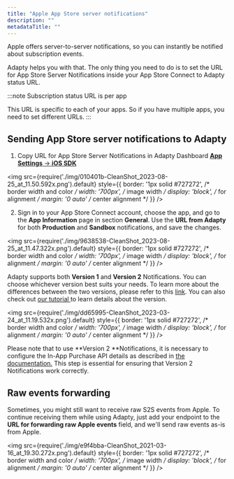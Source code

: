 ```yaml
---
title: "Apple App Store server notifications"
description: ""
metadataTitle: ""
---
```


Apple offers server-to-server notifications, so you can instantly be notified about subscription events.

Adapty helps you with that. The only thing you need to do is to set the URL for App Store Server Notifications inside your App Store Connect to Adapty status URL.

:::note
Subscription status URL is per app

This URL is specific to each of your apps. So if you have multiple apps, you need to set different URLs.
:::

## Sending App Store server notifications to Adapty

1. Copy URL for App Store Server Notifications in Adapty Dashboard [**App Settings** -> **iOS SDK**](https://app.adapty.io/settings/ios-sdk)


<img
  src={require('./img/010401b-CleanShot_2023-08-25_at_11.50.592x.png').default}
  style={{
    border: '1px solid #727272', /* border width and color */
    width: '700px', /* image width */
    display: 'block', /* for alignment */
    margin: '0 auto' /* center alignment */
  }}
/>





2. Sign in to your App Store Connect account, choose the app, and go to the **App Information** page in section **General**. Use the **URL from Adapty** for both **Production** and **Sandbox** notifications, and save the changes. 


<img
  src={require('./img/9638538-CleanShot_2023-08-25_at_11.47.322x.png').default}
  style={{
    border: '1px solid #727272', /* border width and color */
    width: '700px', /* image width */
    display: 'block', /* for alignment */
    margin: '0 auto' /* center alignment */
  }}
/>





Adapty supports both **Version 1** and **Version 2** Notifications. You can choose whichever version best suits your needs. To learn more about the differences between the two versions, please refer to this [link](https://developer.apple.com/documentation/appstoreservernotifications/app_store_server_notifications_changelog). You can also check out [our tutorial ](https://adapty.io/blog/storekit-2-api-tutorial/)to learn details about the version.


<img
  src={require('./img/dd65995-CleanShot_2023-03-24_at_11.19.532x.png').default}
  style={{
    border: '1px solid #727272', /* border width and color */
    width: '700px', /* image width */
    display: 'block', /* for alignment */
    margin: '0 auto' /* center alignment */
  }}
/>





Please note that to use **Version 2 **Notifications, it is necessary to configure the In-App Purchase API details as described in [the documentation.](in-app-purchase-api-storekit-2) This step is essential for ensuring that Version 2 Notifications work correctly.

## Raw events forwarding

Sometimes, you might still want to receive raw S2S events from Apple. To continue receiving them while using Adapty, just add your endpoint to the **URL for forwarding raw Apple events** field, and we'll send raw events as-is from Apple.


<img
  src={require('./img/e9f4bba-CleanShot_2021-03-16_at_19.30.272x.png').default}
  style={{
    border: '1px solid #727272', /* border width and color */
    width: '700px', /* image width */
    display: 'block', /* for alignment */
    margin: '0 auto' /* center alignment */
  }}
/>


